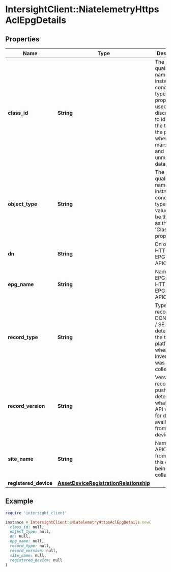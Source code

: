 # IntersightClient::NiatelemetryHttpsAclEpgDetails

## Properties

| Name | Type | Description | Notes |
| ---- | ---- | ----------- | ----- |
| **class_id** | **String** | The fully-qualified name of the instantiated, concrete type. This property is used as a discriminator to identify the type of the payload when marshaling and unmarshaling data. | [default to &#39;niatelemetry.HttpsAclEpgDetails&#39;] |
| **object_type** | **String** | The fully-qualified name of the instantiated, concrete type. The value should be the same as the &#39;ClassId&#39; property. | [default to &#39;niatelemetry.HttpsAclEpgDetails&#39;] |
| **dn** | **String** | Dn of the HTTPS ACL EPG for APIC. | [optional] |
| **epg_name** | **String** | Name of EPGs of the HTTPS ACL EPG for APIC. | [optional] |
| **record_type** | **String** | Type of record DCNM / APIC / SE. This determines the type of platform where inventory was collected. | [optional] |
| **record_version** | **String** | Version of record being pushed. This determines what was the API version for data available from the device. | [optional] |
| **site_name** | **String** | Name of the APIC site from which this data is being collected. | [optional] |
| **registered_device** | [**AssetDeviceRegistrationRelationship**](AssetDeviceRegistrationRelationship.md) |  | [optional] |

## Example

```ruby
require 'intersight_client'

instance = IntersightClient::NiatelemetryHttpsAclEpgDetails.new(
  class_id: null,
  object_type: null,
  dn: null,
  epg_name: null,
  record_type: null,
  record_version: null,
  site_name: null,
  registered_device: null
)
```

